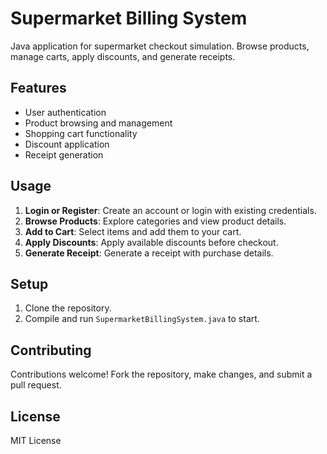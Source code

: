 # Supermarket Billing System

Java application for supermarket checkout simulation. Browse products, manage carts, apply discounts, and generate receipts.

## Features

- User authentication
- Product browsing and management
- Shopping cart functionality
- Discount application
- Receipt generation

## Usage

1. **Login or Register**: Create an account or login with existing credentials.
2. **Browse Products**: Explore categories and view product details.
3. **Add to Cart**: Select items and add them to your cart.
4. **Apply Discounts**: Apply available discounts before checkout.
5. **Generate Receipt**: Generate a receipt with purchase details.

## Setup

1. Clone the repository.
2. Compile and run `SupermarketBillingSystem.java` to start.

## Contributing

Contributions welcome! Fork the repository, make changes, and submit a pull request.

## License

MIT License
